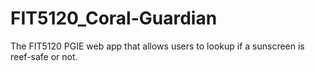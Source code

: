 # FIT5120_Coral-Guardian
The FIT5120 PGIE web app that allows users to lookup if a sunscreen is reef-safe or not.
